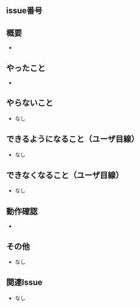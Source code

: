 ## issue番号


## 概要
<!-- このセクションでは、このPRの目的と概要を簡潔に説明。 -->
- 

## やったこと
<!-- このプルリクで何をしたのか？ -->
- 

## やらないこと
<!-- このプルリクでやらないことは何か？ -->
- なし

## できるようになること（ユーザ目線）
<!-- 何ができるようになるのか？ -->
- なし

## できなくなること（ユーザ目線）
<!-- 何ができなくなるのか？ -->
- なし

## 動作確認
<!-- どのような動作確認を行ったのか？ -->
- 

## その他
<!-- レビュワーへの参考情報 -->
- なし

## 関連Issue
<!-- このPRが関連するIssue -->
- なし